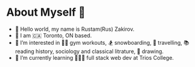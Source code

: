 # About Myself 🙂

- 👋 Hello world, my name is Rustam(Rus) Zakirov.
- 📍 I am 🇨🇦 Toronto, ON based.
- 👀 I’m interested in 🏋️‍♂️ gym workouts, 🏂 snowboarding, 🧳 travelling, 📚 reading history, sociology and classical litrature, 🎨 drawing.
- 🌱 I’m currently learning 👨🏻‍💻 full stack web dev at Trios College.

<!---
ruzaki1290/ruzaki1290 is a ✨ special ✨ repository because its `README.md` (this file) appears on your GitHub profile.
You can click the Preview link to take a look at your changes.
--->
